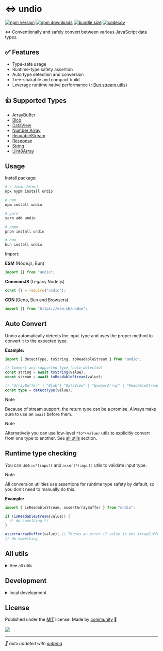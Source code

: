 # ⇔ undio

<!-- automd:badges color=yellow bundlejs codecov -->

[![npm version](https://img.shields.io/npm/v/undio?color=yellow)](https://npmjs.com/package/undio)
[![npm downloads](https://img.shields.io/npm/dm/undio?color=yellow)](https://npmjs.com/package/undio)
[![bundle size](https://img.shields.io/bundlejs/size/undio?color=yellow)](https://bundlejs.com/?q=undio)
[![codecov](https://img.shields.io/codecov/c/gh/unjs/undio?color=yellow)](https://codecov.io/gh/unjs/undio)

<!-- /automd -->

⇔ Conventionally and safely convert between various JavaScript data types.

## ✅ Features

- Type-safe usage
- Runtime-type safety assertion
- Auto type detection and conversion
- Tree-shakable and compact build
- Leverage runtime native performance ([+Bun stream utils](https://bun.sh/docs/api/utils#bun-readablestreamto))

## 👍 Supported Types

- [ArrayBuffer][ArrayBuffer]
- [Blob][Blob]
- [DataView][DataView]
- [Number Array][Number Array]
- [ReadableStream][ReadableStream]
- [Response][Response]
- [String][String]
- [Uint8Array][Uint8Array]

## Usage

Install package:

<!-- automd:pm-install -->

```sh
# ✨ Auto-detect
npx nypm install undio

# npm
npm install undio

# yarn
yarn add undio

# pnpm
pnpm install undio

# bun
bun install undio
```

<!-- /automd -->

Import:

<!-- automd:jsimport cjs cdn imports="" -->

**ESM** (Node.js, Bun)

```js
import {} from "undio";
```

**CommonJS** (Legacy Node.js)

```js
const {} = require("undio");
```

**CDN** (Deno, Bun and Browsers)

```js
import {} from "https://esm.sh/undio";
```

<!-- /automd -->

## Auto Convert

Undio automatically detects the input type and uses the proper method to convert it to the expected type.

**Example:**

```ts
import { detectType, toString, toReadableStream } from "undio";

// Convert any supported type (auto-detected)
const string = await toString(value);
const stream = await toReadableStream(value);

// "ArrayBuffer" | "Blob"| "DataView" | "NumberArray" | "ReadableStream" | "String" | "Uint8Array";
const type = detectType(value);
```

> [!NOTE]
> Because of stream support, the return type can be a promise. Always make sure to use an `await` before them.

> [!NOTE]
> Alternatively you can use low-level `*To*(value)` utils to explicitly convert from one type to another. See [all utils](#all-utils) section.

## Runtime type checking

You can use `is*(input)` and `assert*(input)` utils to validate input type.

> [!NOTE]
> All conversion utilities use assertions for runtime type safety by default, so you don't need to manually do this.

**Example:**

```ts
import { isReadableStream, assertArrayBuffer } from "undio";

if (isReadableStream(value)) {
  /* do something */
}

assertArrayBuffer(value); // Throws an error if value is not ArrayBuffer
// do something
```

## All utils

<details>

<summary>See all utils</summary>

<!-- automd:jsdocs src="./src/index.ts" -->

## Array Buffer

### `arrayBufferToBlob(arrayBuffer, options?)`

Convert from [ArrayBuffer][ArrayBuffer] to [Blob][Blob]

### `arrayBufferToDataView(arrayBuffer)`

Convert from [ArrayBuffer][ArrayBuffer] to [DataView][DataView]

### `arrayBufferToNumberArray(arrayBuffer)`

Convert from [ArrayBuffer][ArrayBuffer] to [Number Array][Number Array]

### `arrayBufferToReadableStream(arrayBuffer)`

Convert from [ArrayBuffer][ArrayBuffer] to [ReadableStream][ReadableStream]

### `arrayBufferToResponse(arrayBuffer, init?)`

Convert from [ArrayBuffer][ArrayBuffer] to [Response][Response]

### `arrayBufferToString(arrayBuffer)`

Convert from [ArrayBuffer][ArrayBuffer] to [String][String]

### `arrayBufferToUint8Array(arrayBuffer)`

Convert from [ArrayBuffer][ArrayBuffer] to [Uint8Array][Uint8Array]

### `assertArrayBuffer(input)`

Assert that input is an instance of [ArrayBuffer][ArrayBuffer] or throw a `TypeError`.

### `isArrayBuffer(input)`

Test if input is an instance of [ArrayBuffer][ArrayBuffer] and return `true` or `false`.

### `toArrayBuffer(input)`

Convert from any value to [ArrayBuffer][ArrayBuffer]

## Blob

### `assertBlob(input)`

Assert that input is an instance of [Blob][Blob] or throw a `TypeError`.

### `blobToArrayBuffer(blob)`

Convert from [Blob][Blob] to [ArrayBuffer][ArrayBuffer]

### `blobToDataView(blob)`

Convert from [Blob][Blob] to [DataView][DataView]

### `blobToNumberArray(blob)`

Convert from [Blob][Blob] to [Number Array][Number Array]

### `blobToReadableStream(blob)`

Convert from [Blob][Blob] to [ReadableStream][ReadableStream]

### `blobToResponse(blob, init?)`

Convert from [Blob][Blob] to [Response][Response]

### `blobToString(blob)`

Convert from [Blob][Blob] to [String][String]

### `blobToUint8Array(blob)`

Convert from [Blob][Blob] to [Uint8Array][Uint8Array]

### `isBlob(input)`

Test if input is an instance of [Blob][Blob] and return `true` or `false`.

### `toBlob(input)`

Convert from any value to [Blob][Blob]

## Data View

### `assertDataView(input)`

Assert that input is an instance of [DataView][DataView] or throw a `TypeError`.

### `dataViewToArrayBuffer(dataView)`

Convert from [DataView][DataView] to [ArrayBuffer][ArrayBuffer]

### `dataViewToBlob(dataView, options?)`

Convert from [DataView][DataView] to [Blob][Blob]

### `dataViewToNumberArray(dataView)`

Convert from [DataView][DataView] to [Number Array][Number Array]

### `dataViewToReadableStream(dataView)`

Convert from [DataView][DataView] to [ReadableStream][ReadableStream]

### `dataViewToResponse(dataView, init?)`

Convert from [DataView][DataView] to [Response][Response]

### `dataViewToString(dataView)`

Convert from [DataView][DataView] to [String][String]

### `dataViewToUint8Array(dataView)`

Convert from [DataView][DataView] to [Uint8Array][Uint8Array]

### `isDataView(input)`

Test if input is an instance of [DataView][DataView] and return `true` or `false`.

### `toDataView(input)`

Convert from any value to [DataView][DataView]

## Number Array

### `assertNumberArray(input)`

Assert that input is an instance of [Number Array][Number Array] or throw a `TypeError`.

### `isNumberArray(input)`

Test if input is an instance of [Number Array][Number Array] and return `true` or `false`.

### `numberArrayToArrayBuffer(numberArray)`

Convert from [Number Array][Number Array] to [ArrayBuffer][ArrayBuffer]

### `numberArrayToBlob(numberArray, options?)`

Convert from [Number Array][Number Array] to [Blob][Blob]

### `numberArrayToDataView(numberArray)`

Convert from [Number Array][Number Array] to [DataView][DataView]

### `numberArrayToReadableStream(numberArray)`

Convert from [Number Array][Number Array] to [ReadableStream][ReadableStream]

### `numberArrayToString(numberArray)`

Convert from [Number Array][Number Array] to [String][String]

### `numberArrayToUint8Array(numberArray)`

Convert from [Number Array][Number Array] to [Uint8Array][Uint8Array]

### `toNumberArray(input)`

Convert from any value to [Number Array][Number Array]

## Readable Stream

### `assertReadableStream(input)`

Assert that input is an instance of [ReadableStream][ReadableStream] or throw a `TypeError`.

### `isReadableStream(input)`

Test if input is an instance of [ReadableStream][ReadableStream] and return `true` or `false`.

### `readableStreamToArrayBuffer(readableStream)`

Convert from [ReadableStream][ReadableStream] to [ArrayBuffer][ArrayBuffer]

### `readableStreamToBlob(readableStream, options?)`

Convert from [ReadableStream][ReadableStream] to [Blob][Blob]

### `readableStreamToDataView(readableStream)`

Convert from [ReadableStream][ReadableStream] to [DataView][DataView]

### `readableStreamToNumberArray(readableStream)`

Convert from [ReadableStream][ReadableStream] to [Number Array][Number Array]

### `readableStreamToString(readableStream)`

Convert from [ReadableStream][ReadableStream] to [String][String]

### `readableStreamToUint8Array(readableStream)`

Convert from [ReadableStream][ReadableStream] to [Uint8Array][Uint8Array]

### `toReadableStream(input)`

Convert from any value to [ReadableStream][ReadableStream]

### `toResponse(input)`

Convert from any value to [Response][Response]

## Response

### `assertResponse(input)`

Assert that input is an instance of [Response][Response] or throw a `TypeError`.

### `isResponse(input)`

Test if input is an instance of [Response][Response] and return `true` or `false`.

### `responseToArrayBuffer(response)`

Convert from [Response][Response] to [ArrayBuffer][ArrayBuffer]

### `responseToBlob(response)`

Convert from [Response][Response] to [Blob][Blob]

### `responseToDataView(response)`

Convert from [Response][Response] to [DataView][DataView]

### `responseToNumberArray(response)`

Convert from [Response][Response] to [Number Array][Number Array]

### `responseToReadableStream(response)`

Convert from [Response][Response] to [ReadableStream]ReadableStream]

### `responseToString(response)`

Convert from [Response][Response] to [String][String]

### `responseToUint8Array(response)`

Convert from [Response][Response] to [Uint8Array][Uint8Array]

## String

### `assertString(input)`

Assert that input is an instance of [String][String] or throw a `TypeError`.

### `isString(input)`

Test if input is an instance of [String][String] and return `true` or `false`.

### `stringToArrayBuffer(string)`

Convert from [string][string] to [ArrayBuffer][ArrayBuffer]

### `stringToBlob(string, options?)`

Convert from [string][string] to [Blob][Blob]

### `stringToDataView(string)`

Convert from [string][string] to [DataView][DataView]

### `stringToNumberArray(string)`

Convert from [string][string] to [Number Array][Number Array]

### `stringToReadableStream(string)`

Convert from [string][string] to [ReadableStream][ReadableStream]

### `stringToUint8Array(string)`

Convert from [string][string] to [Uint8Array][Uint8Array]

## Uinit8 Array

### `toUnit8Array(input)`

Convert from any value to [Uinit8Array][Uinit8Array]

## Uint8 Array

### `assertUint8Array(input)`

Assert that input is an instance of [Uint8Array][Uint8Array] or throw a `TypeError`.

### `isUint8Array(input)`

Test if input is an instance of [Uint8Array][Uint8Array] and return `true` or `false`.

### `uint8ArrayToArrayBuffer(uint8Array)`

Convert from [Uint8Array][Uint8Array] to [ArrayBuffer][ArrayBuffer]

### `uint8ArrayToBlob(uint8Array, options?)`

Convert from [Uint8Array][Uint8Array] to [Blob][Blob]

### `uint8ArrayToDataView(uint8Array)`

Convert from [Uint8Array][Uint8Array] to [DataView][DataView]

### `uint8ArrayToNumberArray(uint8Array)`

Convert from [Uint8Array][Uint8Array] to [Number Array][Number Array]

### `uint8ArrayToReadableStream(uint8Array)`

Convert from [Uint8Array][Uint8Array] to [ReadableStream][ReadableStream]

### `uint8ArrayToResponse(uint8Array, init?)`

Convert from [Uint8Array][Uint8Array] to [Response][Response]

### `uint8ArrayToString(uint8Array)`

Convert from [Uint8Array][Uint8Array] to [String][String]

### `convertTo(toType, input)`

Convert from any value to any supported data type

### `detectType(input)`

### `numberArrayToResponse(numberArray, init?)`

Convert from [Number Array][Number Array] to [Response][Response]

### `readableStreamToResponse(readableStream, init?)`

Convert from [ReadableStream][ReadableStream] to [Response][Response]

### `stringToResponse(string, init?)`

<!-- /automd -->

</details>

## Development

<details>

<summary>local development</summary>

- Clone this repository
- Install the latest LTS version of [Node.js](https://nodejs.org/en/)
- Enable [Corepack](https://github.com/nodejs/corepack) using `corepack enable`
- Install dependencies using `pnpm install`
- Run interactive tests using `pnpm dev`

</details>

## License

<!-- automd:contributors license=MIT -->

Published under the [MIT](https://github.com/unjs/undio/blob/main/LICENSE) license.
Made by [community](https://github.com/unjs/undio/graphs/contributors) 💛
<br><br>
<a href="https://github.com/unjs/undio/graphs/contributors">
<img src="https://contrib.rocks/image?repo=unjs/undio" />
</a>

<!-- /automd -->

<!-- automd:with-automd -->

---

_🤖 auto updated with [automd](https://automd.unjs.io)_

<!-- /automd -->

[ArrayBuffer]: https://developer.mozilla.org/en-US/docs/Web/JavaScript/Reference/Global_Objects/ArrayBuffer
[Blob]: https://developer.mozilla.org/en-US/docs/Web/API/Blob
[DataView]: https://developer.mozilla.org/en-US/docs/Web/JavaScript/Reference/Global_Objects/DataView
[Number Array]: https://developer.mozilla.org/en-US/docs/Web/JavaScript/Reference/Global_Objects/Array
[ReadableStream]: https://developer.mozilla.org/en-US/docs/Web/API/ReadableStream
[Response]: https://developer.mozilla.org/en-US/docs/Web/API/Response
[String]: https://developer.mozilla.org/en-US/docs/Web/JavaScript/Reference/Global_Objects/String
[Uint8Array]: https://developer.mozilla.org/en-US/docs/Web/JavaScript/Reference/Global_Objects/Uint8Array
